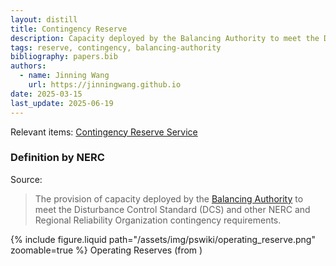 ```yaml
---
layout: distill
title: Contingency Reserve
description: Capacity deployed by the Balancing Authority to meet the Disturbance Control Standard.
tags: reserve, contingency, balancing-authority
bibliography: papers.bib
authors:
  - name: Jinning Wang
    url: https://jinningwang.github.io
date: 2025-03-15
last_update: 2025-06-19
---
```


Relevant items: [Contingency Reserve Service](/wiki/contingency-reserve-service)

### Definition by NERC

Source: <d-cite key="nerc2024glossary"></d-cite>

> The provision of capacity deployed by the [Balancing Authority](/wiki/balancing-authority) to meet the Disturbance Control Standard (DCS) and other NERC and Regional Reliability Organization contingency requirements.

<div class="row mt-3">
    <div class="col-sm mt-3 mt-md-0">
        {% include figure.liquid
        path="/assets/img/pswiki/operating_reserve.png"
        zoomable=true %}
        Operating Reserves (from <d-cite key="nerc2021reserve"></d-cite>)
    </div>
</div>

<br>
<br>
<br>
